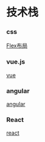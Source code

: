 # 技术栈

### css

 [Flex布局](http://www.ruanyifeng.com/blog/2015/07/flex-grammar.html)

### vue.js

  [vue](https://cn.vuejs.org/)

### angular

  [angular](https://angular.cn/)

### React

  [react](http://www.react-cn.com/)
